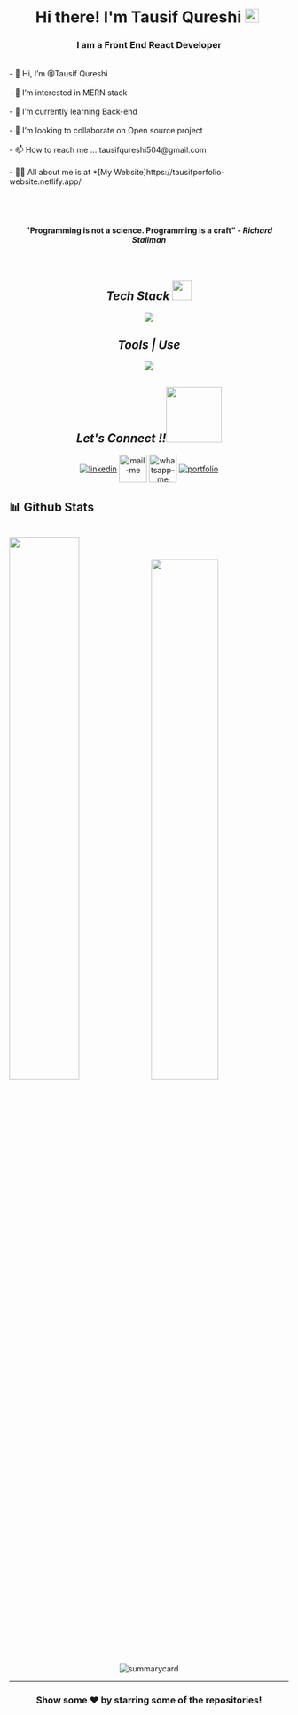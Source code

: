 <h1 align="center">Hi there! I'm Tausif Qureshi <img src="https://media.giphy.com/media/hvRJCLFzcasrR4ia7z/giphy.gif" width="25px"> </h1>
<h3 align="center" margin= "0px">I am a Front End React Developer </h3>
 <br>
- 👋 Hi, I’m @Tausif Qureshi
<br>  <br>
- 👀 I’m interested in MERN stack
<br>  <br>
- 🌱 I’m currently learning Back-end
<br>  <br>
- 💞️ I’m looking to collaborate on Open source project
<br>  <br>
- 📫 How to reach me ... tausifqureshi504@gmail.com
<br>  <br>
- 🙋‍♂ All about me is at *[My Website]https://tausifporfolio-website.netlify.app/
<br>  <br>
<!---
Tausifqureshi/Tausifqureshi is a ✨ special ✨ repository because its `README.md` (this file) appears on your GitHub profile.
You can click the Preview link to take a look at your changes.
--->
<!---
Tausifqureshi/Tausifqureshi is a ✨ special ✨ repository because its `README.md` (this file) appears on your GitHub profile.
You can click the Preview link to take a look at your changes.
---><br>
<br>

 <h4 align="center">"Programming is not a science. Programming is a craft" - <i>Richard Stallman</i></h4>

<br>
<h2 align="center"><i>Tech Stack <img src="https://camo.githubusercontent.com/beb64ff21c883e318e4f5db5231c2ba4175705bea1c9249e82a41ab375db4f75/68747470733a2f2f6d65646961322e67697068792e636f6d2f6d656469612f51737347456d706b79454f684243623765312f67697068792e6769663f6369643d656366303565343761306e336769316266716e74716d6f62386739616964316f796a327772336473336d67373030626c267269643d67697068792e676966" width="35"/></i></h2>
<p align="center">
  <a >
    <img src="https://skillicons.dev/icons?i=html,css,bootstrap,js,react,redux,tailwind,materialui," />
  </a>
</p>
<!-- <img src="" alt="" /> -->
<h2 align="center"><i>Tools | Use</i></h2>
<p align="center">
  <a >
    <img src="https://skillicons.dev/icons?i=bash,codepen,git,github,heroku,netlify,powershell,vscode,visualstudio,postman" />
  </a>
</p>

<h2 align="center"><i>Let's Connect !!<img src="https://raw.githubusercontent.com/ShahriarShafin/ShahriarShafin/main/Assets/handshake.gif" width="100" /></i></h2>

<p align="center">
  <a href="https://www.linkedin.com/in/tausif-qureshi/" target="_blank"><img align="center" src="https://skillicons.dev/icons?i=linkedin" alt="linkedin" /></a>
  <a title="tasuifqureshi504@gmail.com" href="mailto:tasuifqureshi504@gmail.com" target="_blank"><img align="center"  src="https://cdn-icons-png.flaticon.com/128/888/888853.png"  width="50px"   alt="mail-me" /></a>
  <a href="https://wa.me/8429097693" target="blank"><img align="center" src="https://cdn-icons-png.flaticon.com/128/733/733585.png" width="50px"  alt="whatsapp-me" /></a>
<a href="https://twitter.com/Tausif_qu16823" target="_blank"><img align="center" src="https://skillicons.dev/icons?i=twitter"  alt="portfolio" /></a>
</p>
<h2>📊  Github Stats</h2>
<br/>

<div>
  <img width="50%"  src="https://github-readme-stats.vercel.app/api?username=Tausifqureshi&show_icons=true&theme=midnight-purple" />
  <img width="49%"  src="https://github-readme-stats.vercel.app/api/top-langs/?username=Tausifqureshi&layout=compact&theme=midnight-purple" />
</div>
 <br />
<!-- <p align="center"><img width="90%" src="https://activity-graph.herokuapp.com/graph?username=Tausif-Qureshi&theme=rogue" alt="activitygraph" /> </p> -->
<br />
<p align="center"><img src="https://github-readme-streak-stats.herokuapp.com/?user=Tausifqureshi&theme=vision-friendly-dark" alt=""/></p>
<p align="center"><img src="https://github-profile-trophy.vercel.app/?username=Tausifqureshi&no-frame=true" alt=""/></p>
<p align="center"><img src="https://github-profile-summary-cards.vercel.app/api/cards/profile-details?username=Tausif-Qureshi&theme=tokyonight" alt="summarycard"/> </p>

<hr />

<h3 align="center">
 Show some ❤ by starring some of the repositories!
</h3>
<br>

